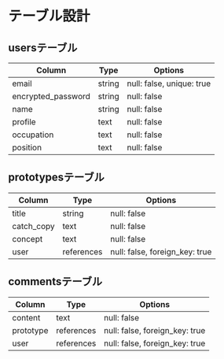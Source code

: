 # テーブル設計

## usersテーブル

| Column          | Type       | Options                   |
| --------------- | ---------- | ------------------------- |
| email           | string     | null: false, unique: true |
| encrypted_password  | string | null: false |
| name            | string     | null: false |
| profile         | text       | null: false |
| occupation      | text       | null: false |
| position        | text       | null: false |


## prototypesテーブル

| Column     | Type       | Options                       |
| ---------- | ---------- | ----------------------------- |
| title      | string     | null: false |
| catch_copy | text       | null: false |
| concept    | text       | null: false |
| user       | references | null: false, foreign_key: true|


## commentsテーブル

| Column     | Type       | Options                        |
| ---------- | ---------- | ------------------------------ |
| content    | text       | null: false |
| prototype  | references | null: false, foreign_key: true |
| user       | references | null: false, foreign_key: true |

